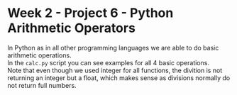 # Week 2 - Project 6 - Python Arithmetic Operators

In Python as in all other programming languages we are able to do basic arithmetic operations.  
In the `calc.py` script you can see examples for all 4 basic operations.  
Note that even though we used integer for all functions, the divition is not returning an integer but a float, which makes sense as divisions normally do not return full numbers.
